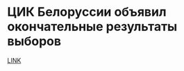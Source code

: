 # ЦИК Белоруссии объявил окончательные результаты выборов



[LINK](https://varlamov.ru/3995595.html)